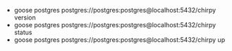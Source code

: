 - goose postgres postgres://postgres:postgres@localhost:5432/chirpy version
- goose postgres postgres://postgres:postgres@localhost:5432/chirpy status
- goose postgres postgres://postgres:postgres@localhost:5432/chirpy up
